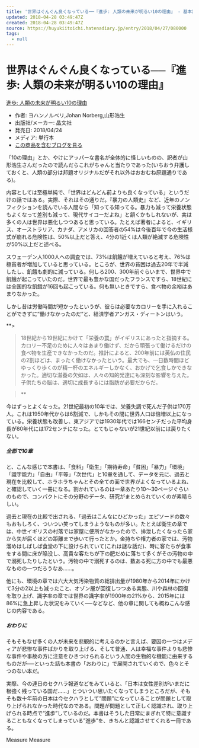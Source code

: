 ```yaml
---
title: '世界はぐんぐん良くなっている──『進歩: 人類の未来が明るい10の理由』 - 基本読書'
updated: 2018-04-28 03:49:47Z
created: 2018-04-28 03:49:47Z
source: https://huyukiitoichi.hatenadiary.jp/entry/2018/04/27/080000
tags:
  - null
---
```


# 世界はぐんぐん良くなっている──『進歩: 人類の未来が明るい10の理由』

[進歩: 人類の未来が明るい10の理由](http://www.amazon.co.jp/exec/obidos/ASIN/479496997X/huyukiitoichi-22/)

- 作者: ヨハンノルベリ,Johan Norberg,山形浩生
- 出版社/メーカー: 晶文社
- 発売日: 2018/04/24
- メディア: 単行本
- [この商品を含むブログを見る](http://d.hatena.ne.jp/asin/479496997X/huyukiitoichi-22)

「10の理由」とか、やけにアッパーな書名が全体的に怪しいものの、訳者が山形浩生さんだったので読んだらこれがちゃんと当たりであった(いちおう弁護しておくと、人類の部分は邦題オリジナルだがそれ以外はおおむね原題通りである)。

内容としては至極単純で、「世界はどんどん前よりも良くなっている」というだけの話ではある。実際、それはその通りだ。『暴力の人類史』など、近年のノンフィクションを読んでいる人間なら「知ってる知ってる。暴力も減って栄養状態もよくなって差別も減って、現代サイコーだよね」と頷くかもしれないが、実は多くの人は世界は悪化しつつあると思っている。たとえば著者によると、イギリス、オーストラリア、カナダ、アメリカの回答者の54%は今後百年で今の生活様式が崩れる危険性は、50%以上だと答え、4分の1近くは人類が絶滅する危険性が50%以上だと述べる。

スウェーデン人1000人への調査では、73%は飢餓が増えていると考え、76%は極貧者が増加していると思っている。ところが、世界の貧困は過去20年で半減したし、飢餓も劇的に減っている。何しろ200、300年前ぐらいまで、世界中で飢餓が起こっていたのだ。世界で最も豊かな国だったフランスですら、18世紀には全国的な飢餓が16回も起こっている。何も無いときですら、食べ物の余裕はあまりなかった。

しかし昔は労働時間が短かったというが、彼らは必要なカロリーを手に入れることができずに”働けなかったのだ”と、経済学者アンガス・ディートンはいう。

**>

> 18世紀から19世紀にかけて「栄養の罠」がイギリスにあったと指摘する。カロリー不足のために人々はあまり働けず、だから頑張って働けるだけの食べ物を生産できなかったのだ。推計によると、200年前には英仏の住民の2割ほどは、まったく働けなかったという。最大でも、一日数時間ほどゆっくり歩くのが精一杯のエネルギーしかなく、おかげで乞食しかできなかった。適切な滋養の欠如は、人々の知的発達にも深刻な影響を与えた。子供たちの脳は、適切に成長するには脂肪が必要だからだ。

>   **

今はずっとよくなった。21世紀最初の10年では、栄養失調で死んだ子供は170万人。これは1950年代からは6割減で、しかもその間に世界人口は倍増以上になっている。栄養状態も改善し、東アジアでは1930年代では166センチだった平均身長が80年代には172センチになった。とてもじゃないが21世紀以前には戻りたくない。

##### 全部で10章

と、こんな感じで本書は、「食料」「衛生」「期待寿命」「貧困」「暴力」「環境」「識字能力」「自由」「平等」「次世代」と10章を通して、データを元に、過去と現在を比較して、ホラホラちゃんとその全ての面で世界がよくなっているよね、と確認していく一冊になる。割かれているのは一章あたり10〜30ページぐらいのもので、コンパクトにその分野のデータ、研究がまとめられていくのが素晴らしい。

過去と現在の比較で出される、「過去はこんなにひどかった」エピソードの数々もおもしろく、ついつい笑ってしまうようなものが多い。たとえば衛生の章では、中世イギリスの村落では家屋に便所がなかったので、排泄したくなったら家から矢が届くほどの距離まで歩いて行ったとか。金持ちや権力者の家では、汚物溜めはしばしば食堂の下に設けられていて(これは謎な話だ)、時に客たちが食事をする間に床が陥没し、高貴な客たちが下の肥だめに落ちて多くがその汚物の中で溺死したりしたという。汚物の中で溺死するのは、数ある死に方の中でも最悪なものの一つだろうなあ……。

他にも、環境の章では六大大気汚染物質の総排出量が1980年から2014年にかけて3分の2以上も減ったこと、オゾン層が回復しつつある実態、川や森林の回復を取り上げ、識字率の章では世界の識字率が1900年の21%から、2015年には86%に急上昇した状況をみていく──などなど、他の章に関しても概ねこんな感じの内容である。

##### おわりに

そもそもなぜ多くの人が未来を悲観的に考えるのかと言えば、要因の一つはメディアが悲惨な事件ばかりを取り上げる、そして普通、人は幸福な事件よりも悲惨な事件や事故の方に注意をひきつけられるという人間の生物的な機能に由来するものだが──といった話も本書の「おわりに」で展開されていくので、色々とそつのない本だ。

実際、今の連日のセクハラ報道などをみていると、「日本は女性差別がいまだに根強く残っている国だ……」とついつい思いたくなってしまうところだが、そもそも数十年前の日本は今セクハラとして”問題”になっていることが問題として取り上げられなかった時代なのである。問題が問題として正しく認識され、取り上げられる時点で“進歩”しているのだ。本書はそうした日常にまぎれて特に意識することもなくなってしまっている”進歩”を、きちんと認識させてくれる一冊である。

Measure
Measure
